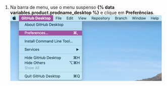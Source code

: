 1. Na barra de menu, use o menu suspenso **{% data variables.product.prodname_desktop %}** e clique em **Preferências**. ![Valor das Preferences (Preferências) no menu suspenso do{% data variables.product.prodname_desktop %}](/assets/images/help/desktop/mac-choose-preferences.png)
